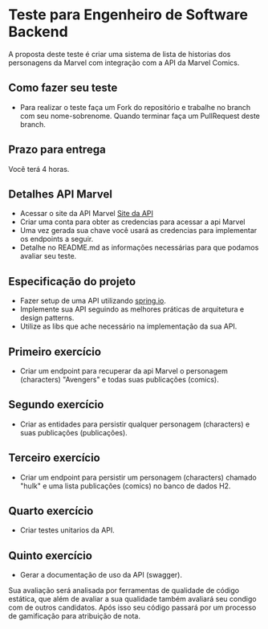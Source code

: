 # Teste para Engenheiro de Software Backend

A proposta deste teste é criar uma sistema de lista de historias dos personagens da Marvel com integração com a API da Marvel Comics. 

## Como fazer seu teste
   - Para realizar o teste faça um Fork do repositório e trabalhe no branch com seu nome-sobrenome. Quando terminar faça um PullRequest deste branch. 
 
## Prazo para entrega
  Você terá 4 horas.

## Detalhes API Marvel
  - Acessar o site da API Marvel [Site da API](https://developer.marvel.com/documentation/getting_started)
  - Criar uma conta para obter as credencias para acessar a api Marvel
  - Uma vez gerada sua chave você usará as credencias para implementar os endpoints a seguir.     
  - Detalhe no README.md as informações necessárias para que podamos avaliar seu teste.

## Especificação do projeto

  - Fazer setup de uma API utilizando [spring.io](https://start.spring.io).
  - Implemente sua API seguindo as melhores práticas de arquitetura e design patterns.
  - Utilize as libs que ache necessário na implementação da sua API.

## Primeiro exercício  

  - Criar um endpoint para recuperar da api Marvel o personagem (characters) "Avengers" e todas suas publicações (comics).
 
## Segundo exercício
  
  - Criar as entidades para persistir qualquer personagem (characters) e suas publicações (publicações).

## Terceiro exercício
 
  - Criar um endpoint para persistir um personagem (characters) chamado "hulk" e uma lista publicações (comics) no banco de dados H2.

## Quarto exercício

  - Criar testes unitarios da API.
  
## Quinto exercício

  - Gerar a documentação de uso da API (swagger).
  
Sua avaliação será analisada por ferramentas de qualidade de código estática, que além de avaliar a sua qualidade também avaliará seu condigo com de outros candidatos. Após isso seu código passará por um processo de gamificação para atribuição de nota.
